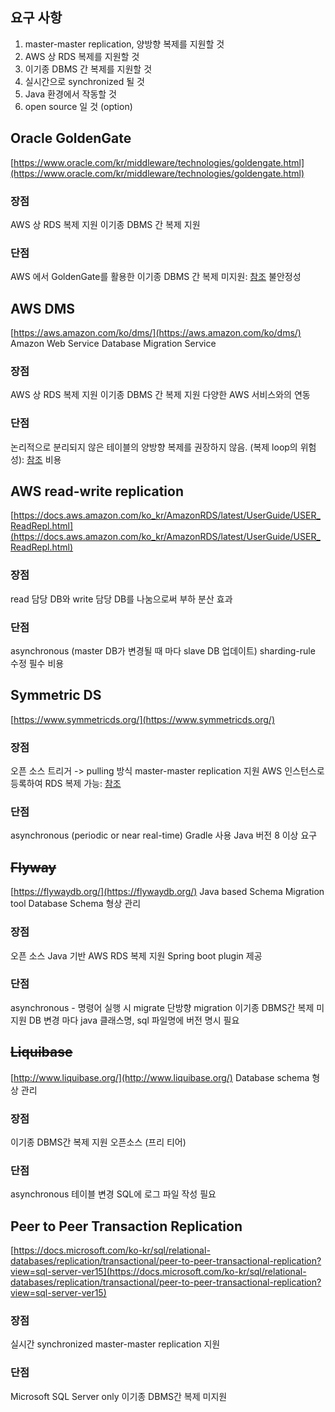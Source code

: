 ## 요구 사항
1. master-master replication, 양방향 복제를 지원할 것
2. AWS 상 RDS 복제를 지원할 것
3. 이기종 DBMS 간 복제를 지원할 것
4. 실시간으로 synchronized 될 것
5. Java 환경에서 작동할 것
6. open source 일 것 (option)

## Oracle GoldenGate
[https://www.oracle.com/kr/middleware/technologies/goldengate.html](https://www.oracle.com/kr/middleware/technologies/goldengate.html)
### 장점
AWS 상 RDS 복제 지원
이기종 DBMS 간 복제 지원

### 단점
AWS 에서 GoldenGate를 활용한 이기종 DBMS 간 복제 미지원: [참조](https://docs.aws.amazon.com/ko_kr/AmazonRDS/latest/UserGuide/Appendix.OracleGoldenGate.html)
불안정성


## AWS DMS
[https://aws.amazon.com/ko/dms/](https://aws.amazon.com/ko/dms/)
Amazon Web Service Database Migration Service

### 장점
AWS 상 RDS 복제 지원
이기종 DBMS 간 복제 지원
다양한 AWS 서비스와의 연동

### 단점
논리적으로 분리되지 않은 테이블의 양방향 복제를 권장하지 않음.
(복제 loop의 위험성): [참조](https://aws.amazon.com/ko/dms/faqs/?nc=sn&loc=6)
비용

## AWS read-write replication
[https://docs.aws.amazon.com/ko_kr/AmazonRDS/latest/UserGuide/USER_ReadRepl.html](https://docs.aws.amazon.com/ko_kr/AmazonRDS/latest/UserGuide/USER_ReadRepl.html)
### 장점
read 담당 DB와 write 담당 DB를 나눔으로써 부하 분산 효과

### 단점
asynchronous (master DB가 변경될 때 마다 slave DB 업데이트)
sharding-rule 수정 필수
비용

## Symmetric DS
[https://www.symmetricds.org/](https://www.symmetricds.org/)
### 장점
오픈 소스
트리거 -> pulling 방식
master-master replication 지원
AWS 인스턴스로 등록하여 RDS 복제 가능: [참조](https://medium.com/data-weekly/deploying-symmetricds-to-aws-ecs-596e4ebe056f)

### 단점
asynchronous (periodic or near real-time)
Gradle 사용
Java 버전 8 이상 요구


## ~~Flyway~~
[https://flywaydb.org/](https://flywaydb.org/)
Java based Schema Migration tool
Database Schema 형상 관리
### 장점
오픈 소스
Java 기반
AWS RDS 복제 지원
Spring boot plugin 제공

### 단점
asynchronous - 명령어 실행 시 migrate
단방향 migration
이기종 DBMS간 복제 미지원
DB 변경 마다 java 클래스명, sql 파일명에 버전 명시 필요 

## ~~Liquibase~~
[http://www.liquibase.org/](http://www.liquibase.org/)
Database schema 형상 관리
### 장점
이기종 DBMS간 복제 지원
오픈소스 (프리 티어)

### 단점
asynchronous 
테이블 변경 SQL에 로그 파일 작성 필요

## Peer to Peer Transaction Replication
[https://docs.microsoft.com/ko-kr/sql/relational-databases/replication/transactional/peer-to-peer-transactional-replication?view=sql-server-ver15](https://docs.microsoft.com/ko-kr/sql/relational-databases/replication/transactional/peer-to-peer-transactional-replication?view=sql-server-ver15)
### 장점
실시간 synchronized
master-master replication 지원

### 단점
Microsoft SQL Server only
이기종 DBMS간 복제 미지원
<!--stackedit_data:
eyJoaXN0b3J5IjpbLTg4ODEyOTI4M119
-->